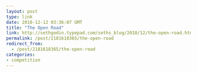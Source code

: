```yaml
---
layout: post
type: link
date: 2010-12-12 03:36:07 GMT
title: "The Open Road"
link: http://sethgodin.typepad.com/seths_blog/2010/12/the-open-road.html
permalink: /post/2181618365/the-open-road
redirect_from: 
  - /post/2181618365/the-open-road
categories:
- competition
---
```

